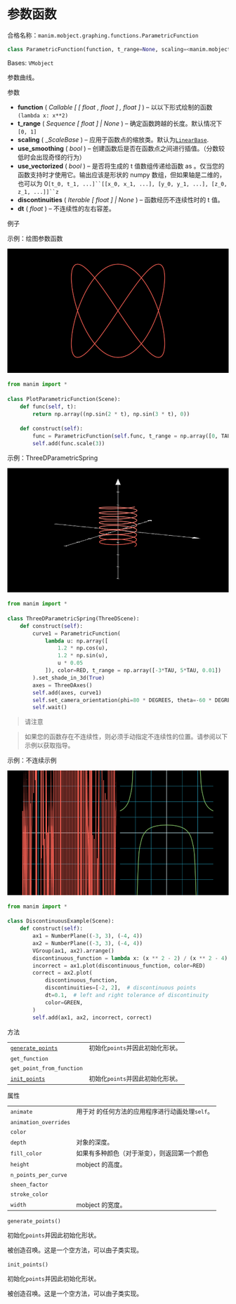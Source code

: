 # 参数函数

合格名称：`manim.mobject.graphing.functions.ParametricFunction`


```py
class ParametricFunction(function, t_range=None, scaling=<manim.mobject.graphing.scale.LinearBase object>, dt=1e-08, discontinuities=None, use_smoothing=True, use_vectorized=False, **kwargs)
```

Bases: `VMobject`

参数曲线。

参数

- **function** ( _Callable_ _\[_ _\[_ _float_ _,_ _float_ _\]_ _,_ _float_ _\]_ ) – 以以下形式绘制的函数`(lambda x: x**2)`
- **t_range** ( _Sequence_ _\[_ _float_ _\]_ _|_ _None_ ) – 确定函数跨越的长度。默认情况下`[0, 1]`
- **scaling** ( \__ScaleBase_ ) – 应用于函数点的缩放类。默认为[`LinearBase`]().
- **use_smoothing** ( _bool_ ) – 创建函数后是否在函数点之间进行插值。（分数较低时会出现奇怪的行为）
- **use_vectorized** ( _bool_ ) – 是否将生成的 t 值数组传递给函数 as 。仅当您的函数支持时才使用它。输出应该是形状的 numpy 数组，但如果轴是二维的，也可以为 0` [t_0, t_1, ...]``[[x_0, x_1, ...], [y_0, y_1, ...], [z_0, z_1, ...]]``z `
- **discontinuities** ( _Iterable_ _\[_ _float_ _\]_ _|_ _None_ ) – 函数经历不连续性时的 t 值。
- **dt** ( _float_ ) – 不连续性的左右容差。

例子

示例：绘图参数函数

![PlotParametricFunction-1.png](../../static/PlotParametricFunction-1.png)

```py
from manim import *

class PlotParametricFunction(Scene):
    def func(self, t):
        return np.array((np.sin(2 * t), np.sin(3 * t), 0))

    def construct(self):
        func = ParametricFunction(self.func, t_range = np.array([0, TAU]), fill_opacity=0).set_color(RED)
        self.add(func.scale(3))
```

示例：ThreeDParametricSpring 

![ThreeDParametricSpring-1.png](../../static/ThreeDParametricSpring-1.png)

```py
from manim import *

class ThreeDParametricSpring(ThreeDScene):
    def construct(self):
        curve1 = ParametricFunction(
            lambda u: np.array([
                1.2 * np.cos(u),
                1.2 * np.sin(u),
                u * 0.05
            ]), color=RED, t_range = np.array([-3*TAU, 5*TAU, 0.01])
        ).set_shade_in_3d(True)
        axes = ThreeDAxes()
        self.add(axes, curve1)
        self.set_camera_orientation(phi=80 * DEGREES, theta=-60 * DEGREES)
        self.wait()
```


> 请注意

> 如果您的函数存在不连续性，则必须手动指定不连续性的位置。请参阅以下示例以获取指导。


示例：不连续示例

![DiscontinuousExample-1.png](../../static/DiscontinuousExample-1.png)

```py
from manim import *

class DiscontinuousExample(Scene):
    def construct(self):
        ax1 = NumberPlane((-3, 3), (-4, 4))
        ax2 = NumberPlane((-3, 3), (-4, 4))
        VGroup(ax1, ax2).arrange()
        discontinuous_function = lambda x: (x ** 2 - 2) / (x ** 2 - 4)
        incorrect = ax1.plot(discontinuous_function, color=RED)
        correct = ax2.plot(
            discontinuous_function,
            discontinuities=[-2, 2],  # discontinuous points
            dt=0.1,  # left and right tolerance of discontinuity
            color=GREEN,
        )
        self.add(ax1, ax2, incorrect, correct)
```

方法

|||
|-|-|
[`generate_points`]()|初始化`points`并因此初始化形状。
`get_function`|
`get_point_from_function`|
[`init_points`]()|初始化`points`并因此初始化形状。


属性

|||
|-|-|
`animate`|用于对 的任何方法的应用程序进行动画处理`self`。
`animation_overrides`|
`color`|
`depth`|对象的深度。
`fill_color`|如果有多种颜色（对于渐变），则返回第一个颜色
`height`|mobject 的高度。
`n_points_per_curve`|
`sheen_factor`|
`stroke_color`|
`width`|mobject 的宽度。


`generate_points()`

初始化`points`并因此初始化形状。

被创造召唤。这是一个空方法，可以由子类实现。


`init_points()`

初始化`points`并因此初始化形状。

被创造召唤。这是一个空方法，可以由子类实现。
